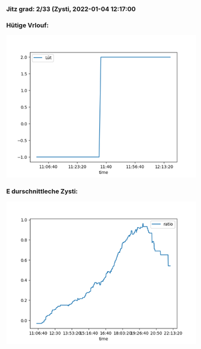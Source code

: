 ### Jitz grad: 2/33 (Zysti, 2022-01-04 12:17:00

### Hütige Vrlouf:
![Graph](Today.png)

### E durschnittleche Zysti:
![Graph](Zysti.png)